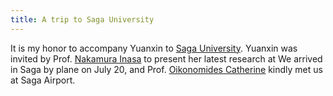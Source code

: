 ```yaml
---
title: A trip to Saga University
---
```


It is my honor to accompany Yuanxin to [Saga University](https://www.saga-u.ac.jp/en/). Yuanxin was invited by Prof. [Nakamura Inasa](http://inasa.ms.saga-u.ac.jp/) to present her latest research at We arrived in Saga by plane on July 20, and Prof. [Oikonomides Catherine](https://www.math.keio.ac.jp/coe/member/oikonomidesEng4.htm) kindly met us at Saga Airport.
